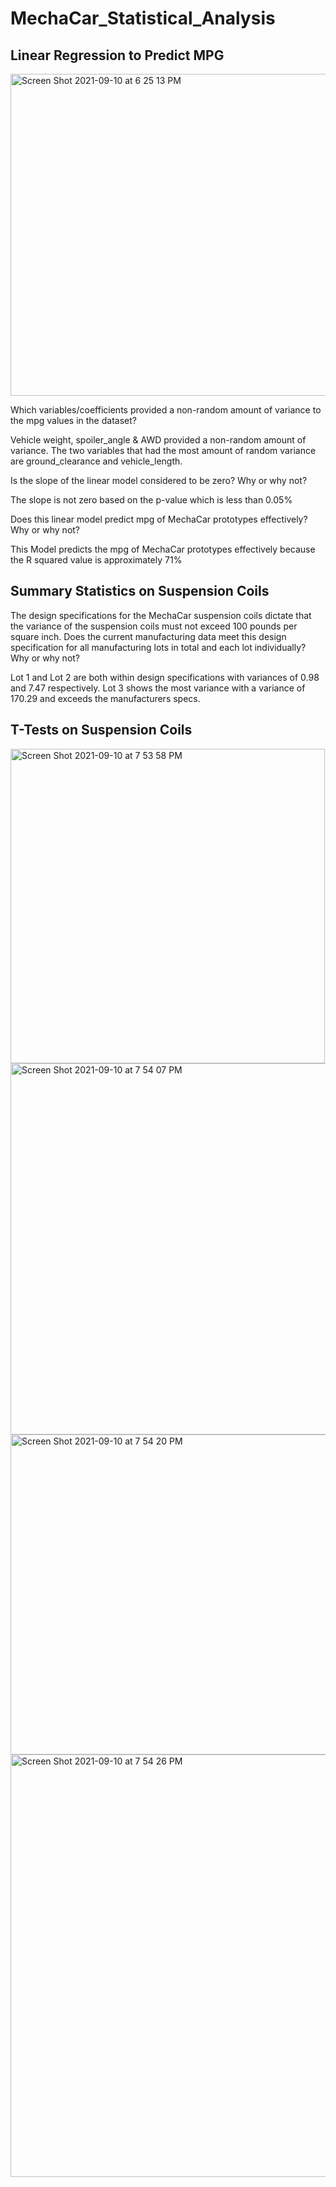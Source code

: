 # MechaCar_Statistical_Analysis

## Linear Regression to Predict MPG

<img width="515" alt="Screen Shot 2021-09-10 at 6 25 13 PM" src="https://user-images.githubusercontent.com/39747985/132923928-ec39107c-4036-46d8-b58f-dcbf746f1a28.png">


Which variables/coefficients provided a non-random amount of variance to the mpg values in the dataset?

Vehicle weight, spoiler_angle & AWD provided a non-random amount of variance. The two variables that had the most amount of random variance are ground_clearance and vehicle_length.

Is the slope of the linear model considered to be zero? Why or why not?

The slope is not zero based on the p-value which is less than 0.05%

Does this linear model predict mpg of MechaCar prototypes effectively? Why or why not?

This Model predicts the mpg of MechaCar prototypes effectively because the R squared value is approximately 71%

## Summary Statistics on Suspension Coils

The design specifications for the MechaCar suspension coils dictate that the variance of the suspension coils must not exceed 100 pounds per square inch. Does the current manufacturing data meet this design specification for all manufacturing lots in total and each lot individually? Why or why not?

Lot 1 and Lot 2 are both within design specifications with variances of 0.98 and 7.47 respectively. Lot 3 shows the most variance with a variance of 170.29
and exceeds the manufacturers specs.

## T-Tests on Suspension Coils



<img width="503" alt="Screen Shot 2021-09-10 at 7 53 58 PM" src="https://user-images.githubusercontent.com/39747985/132928791-b4d8a592-fb6e-4d87-9881-6cf1e0c07a4b.png">

<img width="594" alt="Screen Shot 2021-09-10 at 7 54 07 PM" src="https://user-images.githubusercontent.com/39747985/132928803-7f6aafc7-d05a-4b18-a6d8-9755868dc2ff.png">

<img width="512" alt="Screen Shot 2021-09-10 at 7 54 20 PM" src="https://user-images.githubusercontent.com/39747985/132928810-9a04618f-0fcd-4640-8c02-2bb1cee5a3fe.png">

<img width="676" alt="Screen Shot 2021-09-10 at 7 54 26 PM" src="https://user-images.githubusercontent.com/39747985/132928818-963440db-b8bf-48e5-8eb5-a06da5e3d6ab.png">
